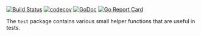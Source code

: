 [![Build Status](https://travis-ci.com/Teamwork/test.svg?token=VszHEX46e27fhnkZbvFm&branch=master)](https://travis-ci.com/Teamwork/test)
[![codecov](https://codecov.io/gh/Teamwork/test/branch/master/graph/badge.svg?token=n0k8YjbQOL)](https://codecov.io/gh/Teamwork/test)
[![GoDoc](https://godoc.org/github.com/Teamwork/test?status.svg)](https://godoc.org/github.com/Teamwork/test)
[![Go Report Card](https://goreportcard.com/badge/github.com/Teamwork/test)](https://goreportcard.com/report/github.com/Teamwork/test)

The `test` package contains various small helper functions that are useful in
tests.

